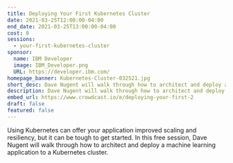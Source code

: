 ```yaml
---
title: Deploying Your First Kubernetes Cluster
date: 2021-03-25T12:00:00-04:00
end_date: 2021-03-25T13:00:00-04:00
cost: 0
sessions:
  - your-first-kubernetes-cluster
sponsor:
  name: IBM Developer
  image: IBM_Developer.png
  URL: https://developer.ibm.com/
homepage_banner: Kubernetes-Cluster-032521.jpg
short_desc: Dave Nugent will walk through how to architect and deploy a machine learning application to a Kubernetes cluster.
description: Dave Nugent will walk through how to architect and deploy a machine learning application to a Kubernetes cluster.
embed_url: https://www.crowdcast.io/e/deploying-your-first-2
draft: false
featured: false
---
```


Using Kubernetes can offer your application improved scaling and resiliency, but it can be tough to get started. In this free session, Dave Nugent will walk through how to architect and deploy a machine learning application to a Kubernetes cluster.

